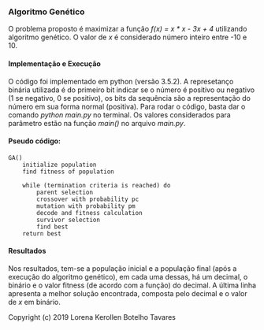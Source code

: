 ### Algoritmo Genético

O problema proposto é maximizar a função *f(x) = x * x - 3x + 4* utilizando algoritmo genético. O valor de *x* é considerado número inteiro entre -10 e 10.


#### Implementação e Execução

O código foi implementado em python (versão 3.5.2). A represetanço binária utilizada é do primeiro bit indicar se o número é positivo ou negativo (1 se negativo, 0 se positivo), os bits da sequência são a representação do número em sua forma normal (positiva). Para rodar o código, basta dar o comando *python main.py* no terminal. Os valores considerados para parâmetro estão na função *main()* no arquivo *main.py*.

#### Pseudo código:

```
GA()
    initialize population
    find fitness of population
   
    while (termination criteria is reached) do
        parent selection
        crossover with probability pc
        mutation with probability pm
        decode and fitness calculation
        survivor selection
        find best
    return best
```

#### Resultados

Nos resultados, tem-se a população inicial e a população final (após a execução do algoritmo genético), em cada uma dessas, há um decimal, o binário e o valor fitness (de acordo com a função) do decimal. A última linha apresenta a melhor solução encontrada, composta pelo decimal e o valor de *x* em binário.

Copyright (c) 2019 Lorena Kerollen Botelho Tavares
